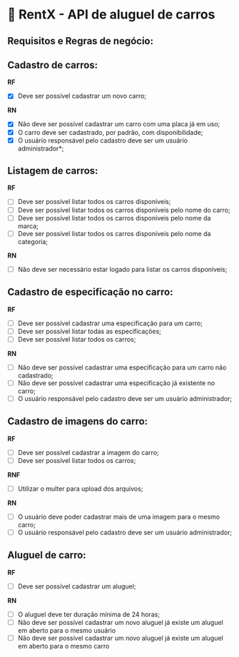 # 🚗 RentX - API de aluguel de carros

## Requisitos e Regras de negócio:

## Cadastro de carros:

**RF**
- [x] Deve ser possível cadastrar um novo carro;

**RN**
- [x] Não deve ser possível cadastrar um carro com uma placa já em uso;
- [x] O carro deve ser cadastrado, por padrão, com disponibilidade;
- [x] O usuário responsável pelo cadastro deve ser um usuário administrador*;

## Listagem de carros:

**RF**
- [ ] Deve ser possível listar todos os carros disponíveis;
- [ ] Deve ser possível listar todos os carros disponíveis pelo nome do carro;
- [ ] Deve ser possível listar todos os carros disponíveis pelo nome da marca;
- [ ] Deve ser possível listar todos os carros disponíveis pelo nome da categoria;

**RN**
- [ ] Não deve ser necessário estar logado para listar os carros disponíveis;

## Cadastro de especificação no carro:

**RF**
- [ ] Deve ser possível cadastrar uma especificação para um carro;
- [ ] Deve ser possível listar todas as especificações;
- [ ] Deve ser possível listar todos os carros;

**RN**
- [ ] Não deve ser possível cadastrar uma especificação para um carro não cadastrado;
- [ ] Não deve ser possível cadastrar uma especificação já existente no carro;
- [ ] O usuário responsável pelo cadastro deve ser um usuário administrador;

## Cadastro de imagens do carro:

**RF**
- [ ] Deve ser possível cadastrar a imagem do carro;
- [ ] Deve ser possível listar todos os carros;

**RNF**
- [ ] Utilizar o multer para upload dos arquivos;

**RN**
- [ ] O usuário deve poder cadastrar mais de uma imagem para o mesmo carro;
- [ ] O usuário responsável pelo cadastro deve ser um usuário administrador;

## Aluguel de carro:

**RF**
- [ ] Deve ser possível cadastrar um aluguel;

**RN**
- [ ] O aluguel deve ter duração mínima de 24 horas;
- [ ] Não deve ser possível cadastrar um novo aluguel já existe um aluguel em aberto para o mesmo usuário
- [ ] Não deve ser possível cadastrar um novo aluguel já existe um aluguel em aberto para o mesmo carro
